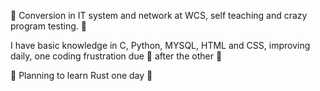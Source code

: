 :space_invader: Conversion in IT system and network at WCS, self teaching and crazy program testing. :space_invader:

I have basic knowledge in C, Python, MYSQL, HTML and CSS, improving daily, one coding frustration due :pray: after the other :muscle:

🌱 Planning to learn Rust one day 🌱

